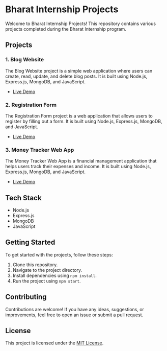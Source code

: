 # Bharat Internship Projects

Welcome to Bharat Internship Projects! This repository contains various projects completed during the Bharat Internship program.

## Projects

### 1. Blog Website

The Blog Website project is a simple web application where users can create, read, update, and delete blog posts. It is built using Node.js, Express.js, MongoDB, and JavaScript.

- [Live Demo](#) <!-- Add your live demo link here -->

### 2. Registration Form

The Registration Form project is a web application that allows users to register by filling out a form. It is built using Node.js, Express.js, MongoDB, and JavaScript.

- [Live Demo](#) <!-- Add your live demo link here -->

### 3. Money Tracker Web App

The Money Tracker Web App is a financial management application that helps users track their expenses and income. It is built using Node.js, Express.js, MongoDB, and JavaScript.

- [Live Demo](#) <!-- Add your live demo link here -->

## Tech Stack

- Node.js
- Express.js
- MongoDB
- JavaScript

## Getting Started

To get started with the projects, follow these steps:

1. Clone this repository.
2. Navigate to the project directory.
3. Install dependencies using `npm install`.
4. Run the project using `npm start`.

## Contributing

Contributions are welcome! If you have any ideas, suggestions, or improvements, feel free to open an issue or submit a pull request.

## License

This project is licensed under the [MIT License](LICENSE).
